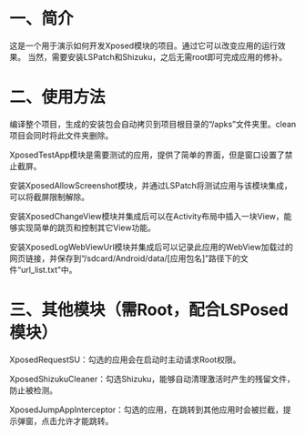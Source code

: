 # 一、简介
这是一个用于演示如何开发Xposed模块的项目。通过它可以改变应用的运行效果。
当然，需要安装LSPatch和Shizuku，之后无需root即可完成应用的修补。



# 二、使用方法

编译整个项目，生成的安装包会自动拷贝到项目根目录的“/apks”文件夹里。clean项目会同时将此文件夹删除。

XposedTestApp模块是需要测试的应用，提供了简单的界面，但是窗口设置了禁止截屏。

安装XposedAllowScreenshot模块，并通过LSPatch将测试应用与该模块集成，可以将截屏限制解除。

安装XposedChangeView模块并集成后可以在Activity布局中插入一块View，能够实现简单的跳页和控制其它View功能。

安装XposedLogWebViewUrl模块并集成后可以记录此应用的WebView加载过的网页链接，并保存到“/sdcard/Android/data/[应用包名]”路径下的文件“url_list.txt”中。

# 三、其他模块（需Root，配合LSPosed模块）

XposedRequestSU：勾选的应用会在启动时主动请求Root权限。

XposedShizukuCleaner：勾选Shizuku，能够自动清理激活时产生的残留文件，防止被检测。

XposedJumpAppInterceptor：勾选的应用，在跳转到其他应用时会被拦截，提示弹窗，点击允许才能跳转。